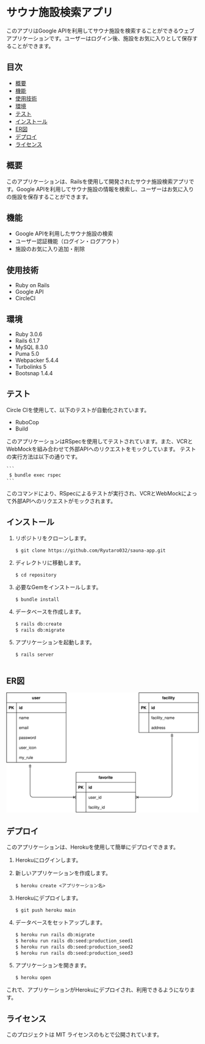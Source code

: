 # サウナ施設検索アプリ

このアプリはGoogle APIを利用してサウナ施設を検索することができるウェブアプリケーションです。ユーザーはログイン後、施設をお気に入りとして保存することができます。

## 目次
- [概要](#概要)
- [機能](#機能)
- [使用技術](#使用技術)
- [環境](#環境)
- [テスト](#テスト)
- [インストール](#インストール)
- [ER図](#er図)
- [デプロイ](#デプロイ)
- [ライセンス](#ライセンス)

## 概要
このアプリケーションは、Railsを使用して開発されたサウナ施設検索アプリです。Google APIを利用してサウナ施設の情報を検索し、ユーザーはお気に入りの施設を保存することができます。

## 機能
* Google APIを利用したサウナ施設の検索
* ユーザー認証機能（ログイン・ログアウト）
* 施設のお気に入り追加・削除

## 使用技術
* Ruby on Rails
* Google API
* CircleCI

## 環境
* Ruby 3.0.6
* Rails 6.1.7
* MySQL 8.3.0
* Puma 5.0
* Webpacker 5.4.4
* Turbolinks 5
* Bootsnap 1.4.4

## テスト
Circle CIを使用して、以下のテストが自動化されています。

* RuboCop
* Build

このアプリケーションはRSpecを使用してテストされています。また、VCRとWebMockを組み合わせて外部APIへのリクエストをモックしています。
テストの実行方法は以下の通りです。

    ```
     $ bundle exec rspec
    ```

このコマンドにより、RSpecによるテストが実行され、VCRとWebMockによって外部APIへのリクエストがモックされます。

## インストール
1. リポジトリをクローンします。

    ```
    $ git clone https://github.com/Ryutaro032/sauna-app.git
    ```

2. ディレクトリに移動します。

    ```
    $ cd repository
    ```

3. 必要なGemをインストールします。

    ```
    $ bundle install
    ```

4. データベースを作成します。

    ```
    $ rails db:create
    $ rails db:migrate
    ```

5. アプリケーションを起動します。

    ```
    $ rails server


## ER図

  ![](./sauna-app.drawio.svg)

## デプロイ

このアプリケーションは、Herokuを使用して簡単にデプロイできます。

1. Herokuにログインします。

2. 新しいアプリケーションを作成します。

    ```
    $ heroku create <アプリケーション名>
    ```

3. Herokuにデプロイします。

    ```
    $ git push heroku main
    ```

4. データベースをセットアップします。

    ```
    $ heroku run rails db:migrate
    $ heroku run rails db:seed:production_seed1
    $ heroku run rails db:seed:production_seed2
    $ heroku run rails db:seed:production_seed3
    
    ```

5. アプリケーションを開きます。

    ```
    $ heroku open
    ```

これで、アプリケーションがHerokuにデプロイされ、利用できるようになります。

## ライセンス

このプロジェクトは MIT ライセンスのもとで公開されています。
